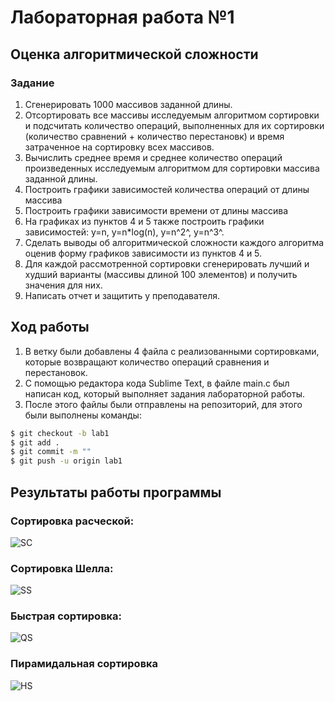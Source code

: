 
# Лабораторная работа №1

## Оценка алгоритмической сложности

### Задание


1. Сгенерировать 1000 массивов заданной длины.
2. Отсортировать все массивы исследуемым алгоритмом сортировки
и подсчитать количество операций, выполненных для их
сортировки (количество сравнений + количество перестановк) и
время затраченное на сортировку всех массивов.
3. Вычислить среднее время и среднее количество операций
произведенных исследуемым алгоритмом для сортировки массива
заданной длины.
4. Построить графики зависимостей количества операций от длины
массива
5. Построить графики зависимости времени от длины массива
6. На графиках из пунктов 4 и 5 также построить графики
зависимостей: y=n, y=n*log(n), y=n^2^, y=n^3^.
7. Сделать выводы об алгоритмической сложности каждого
алгоритма оценив форму графиков зависимости из пунктов 4 и 5.
8. Для каждой рассмотренной сортировки сгенерировать лучший и
худший варианты (массивы длиной 100 элементов) и получить
значения для них.
9. Написать отчет и защитить у преподавателя.

## Ход работы

1. В ветку были добавлены 4 файла с реализованными сортировками, которые возвращают количество операций сравнения и перестановок.
2. С помощью редактора кода Sublime Text, в файле main.c был написан код, который выполняет задания лабораторной работы.
3. После этого файлы были отправлены на репозиторий, для этого были выполнены команды:
```sh
$ git checkout -b lab1
$ git add .
$ git commit -m ""
$ git push -u origin lab1
```

## Результаты работы программы

### Сортировка расческой:
![](https://cdn1.savepice.ru/uploads/2019/4/27/d4843b2020b4688ed0a0cb101f666f28-full.png "SC")

### Сортировка Шелла:
![](https://cdn1.savepice.ru/uploads/2019/4/27/f4b9d4449a4a4eac78a988ecc97332ec-full.png "SS")

### Быстрая сортировка:
![](https://cdn1.savepice.ru/uploads/2019/4/27/ff942933be0de333324d3e03a8ba1140-full.png "QS")

### Пирамидальная сортировка
![](https://cdn1.savepice.ru/uploads/2019/4/27/bf7e9b2a16587e69aa0e462d910b02c0-full.png "HS")

